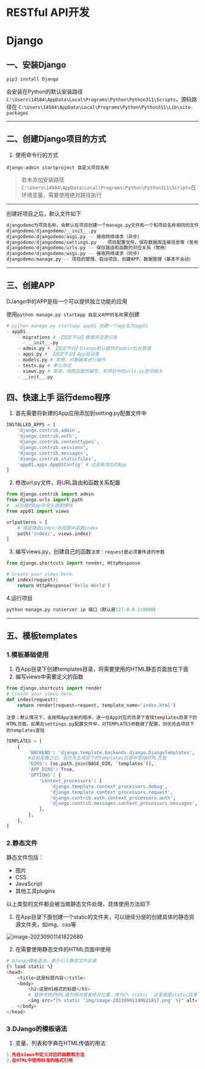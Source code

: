 # RESTful API开发

# Django

## 一、安装Django

```python
pip3 install Django
```

会安装在Python的默认安装路径`C:\Users\14584\AppData\Local\Programs\Python\Python311\Scripts`，源码路径在 `C:\Users\14584\AppData\Local\Programs\Python\Python311\Lib\site-packages`

---

## 二、创建Django项目的方式

1. 使用命令行的方式

`django-admin startproject 自定义项目名称` 

> 若未添加安装路径`C:\Users\14584\AppData\Local\Programs\Python\Python311\Scripts`在环境变量，需要使用绝对路径执行

---

创建好项目之后，默认文件如下

```python
djangodemo为项目名称，会默认在项目创建一个manage.py文件和一个和项目名称相同的文件夹
djangodemo/djangodemo/__init__.py
djangodemo/djangodemo/asgi.py -- 接收网络请求（异步）
djangodemo/djangodemo/settings.py -- 项目配置文件、保存数据库连接信息等（常用）
djangodemo/djangodemo/urls.py -- 保存路由和函数的对应关系（常用）
djangodemo/djangodemo/wsgi.py -- 接收网络请求（同步）
djangodemo/manage.py -- 项目的管理、启动项目、创建APP、数据管理（基本不会动）

```

---

## 三、创建APP

DJango中的APP是指一个可以提供独立功能的应用

使用`python manage.py startapp 自定义APP的名称`来创建

```python
# python manage.py startapp app01 创建一个app名为app01
- app01
	- migrations # 【固定不动】数据库变更记录
	  - __init__.py
	- admin.py # 【固定不动】DJango默认提供的admin后台管理
	- apps.py # 【固定不动】App启动类
	- models.py # 常用，对数据库进行操作
	- tests.py # 单元测试
	- views.py # 常用，视图函数的编写，和项目中的urls.py密切相关
	- __init__.py
```

## 四、快速上手 运行demo程序 

1. 首先需要将新建的App应用添加到setting.py配置文件中

```python
INSTALLED_APPS = [
    'django.contrib.admin',
    'django.contrib.auth',
    'django.contrib.contenttypes',
    'django.contrib.sessions',
    'django.contrib.messages',
    'django.contrib.staticfiles',
    'app01.apps.App01Config' # 这是新添加的App
]
```

2. 修改url.py文件，将URL路由和函数关系配置

```python
from django.contrib import admin
from django.urls import path
#  从创建的App中导入视图模块
from app01 import views

urlpatterns = [
    # 绑定路由index/和视图中函数index
    path('index/', views.index)
]
```

3. 编写views.py，创建自己的函数`注意：request是必须要传递的参数`

```python
from django.shortcuts import render, HttpResponse

# Create your views here.
def index(request):
    return HttpResponse('Hello World')
```

4.运行项目

```python
python manage.py runserver ip 端口（默认是127.0.0.1:8000）
```

---



## 五、模板templates

### 1.模板基础使用

1. 在App目录下创建templates目录，将需要使用的HTML静态页面放在下面
2. 编写views中需要定义的函数

```python
from django.shortcuts import render
# Create your views here.
def index(request):
    return render(request=request, template_name='index.html')
```

`注意；默认情况下，会按照App注册的顺序，逐一在App对应的目录下查找templates目录下的HTML页面，如果在settings.py配置文件中，对TEMPLATES参数做了配置，则优先去项目下的templates查找`

```python
TEMPLATES = [
    {
        'BACKEND': 'django.template.backends.django.DjangoTemplates',
        #此处配置之后，会优先去项目下的templates目录中查找HTML页面
        'DIRS': [os.path.join(BASE_DIR, `templates`)], 
        'APP_DIRS': True,
        'OPTIONS': {
            'context_processors': [
                'django.template.context_processors.debug',
                'django.template.context_processors.request',
                'django.contrib.auth.context_processors.auth',
                'django.contrib.messages.context_processors.messages',
            ],
        },
    },
]
```

### 2.静态文件

静态文件包括：

- 图片
- CSS
- JavaScript
- 其他工具plugins

以上类型的文件都会被当做静态文件处理，具体使用方法如下

1. 在App目录下面创建一个static的文件夹，可以继续分层的创建具体的静态资源文件夹，如img、css等

![image-20230901141822680](F:\DjangoSite\djangodemo\assets\image-20230901141822680.png)

2. 在需要使用静态文件的HTML页面中使用

```python
# DJango模板语法，表示引入静态文件目录
{% load static %}
<head>
    <title>这是标题内容</title>
    <body>
        <h1>这是H1格式的标题</h1>
        # 替换传统的URL值为相对或者绝对位置，改为{% static '这里面是static目录下静态资源的位置' %}
        <img src="{% static 'img/image-20230901140621817.png' %}" alt="">
    </body>
</head>
```

### 3.DJango的模板语法

1. 变量、列表和字典在HTML传值的用法

```python
1.先在views中定义对应的函数和方法
2.在HTML中使用标准的格式引用
```

